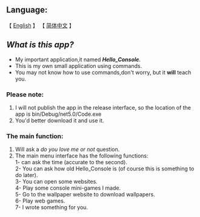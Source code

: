 ## Language:
 【 [English](https://github.com/Kawla-ovo/Hello_Console/blob/master/README.md) 】
  【 [简体中文](https://github.com/Kawla-ovo/Hello_Console/blob/master/README_Chinese.md) 】
## ***What is this app?***
- My important application,it named ***Hello_Console***.
- This is my own small application using commands.  
- You may not know how to use commands,don't worry, but it **will** teach you.  
### **Please note**:  
1.  I will not publish the app in the release interface, so the location of the app is bin/Debug/net5.0/Code.exe  
2. You'd better download it and use it.
### **The main function:**
1. Will ask a *do you love me or not* question.  
2. The main menu interface has the following functions:  
1- can ask the time (accurate to the second).  
2- You can ask how old Hello_Console is (of course this is something to do later).  
3- You can open some websites.  
4- Play some console mini-games I made.  
5- Go to the wallpaper website to download wallpapers.  
6- Play web games.  
7- I wrote something for you.


   
